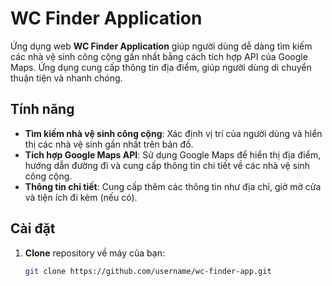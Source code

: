 # WC Finder Application

Ứng dụng web **WC Finder Application** giúp người dùng dễ dàng tìm kiếm các nhà vệ sinh công cộng gần nhất bằng cách tích hợp API của Google Maps. Ứng dụng cung cấp thông tin địa điểm, giúp người dùng di chuyển thuận tiện và nhanh chóng.

## Tính năng

- **Tìm kiếm nhà vệ sinh công cộng**: Xác định vị trí của người dùng và hiển thị các nhà vệ sinh gần nhất trên bản đồ.
- **Tích hợp Google Maps API**: Sử dụng Google Maps để hiển thị địa điểm, hướng dẫn đường đi và cung cấp thông tin chi tiết về các nhà vệ sinh công cộng.
- **Thông tin chi tiết**: Cung cấp thêm các thông tin như địa chỉ, giờ mở cửa và tiện ích đi kèm (nếu có).

## Cài đặt

1. **Clone** repository về máy của bạn:
   ```bash
   git clone https://github.com/username/wc-finder-app.git
   ```
